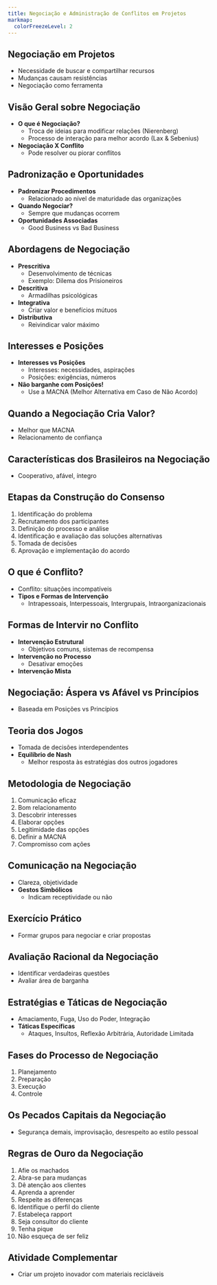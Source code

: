 ```yaml
---
title: Negociação e Administração de Conflitos em Projetos
markmap:
  colorFreezeLevel: 2
---
```


## Negociação em Projetos
- Necessidade de buscar e compartilhar recursos
- Mudanças causam resistências
- Negociação como ferramenta

## Visão Geral sobre Negociação
- **O que é Negociação?**
  - Troca de ideias para modificar relações (Nierenberg)
  - Processo de interação para melhor acordo (Lax & Sebenius)
- **Negociação X Conflito**
  - Pode resolver ou piorar conflitos

## Padronização e Oportunidades
- **Padronizar Procedimentos**
  - Relacionado ao nível de maturidade das organizações
- **Quando Negociar?**
  - Sempre que mudanças ocorrem
- **Oportunidades Associadas**
  - Good Business vs Bad Business

## Abordagens de Negociação
- **Prescritiva**
  - Desenvolvimento de técnicas
  - Exemplo: Dilema dos Prisioneiros
- **Descritiva**
  - Armadilhas psicológicas
- **Integrativa**
  - Criar valor e benefícios mútuos
- **Distributiva**
  - Reivindicar valor máximo

## Interesses e Posições
- **Interesses vs Posições**
  - Interesses: necessidades, aspirações
  - Posições: exigências, números
- **Não barganhe com Posições!**
  - Use a MACNA (Melhor Alternativa em Caso de Não Acordo)

## Quando a Negociação Cria Valor?
- Melhor que MACNA
- Relacionamento de confiança

## Características dos Brasileiros na Negociação
- Cooperativo, afável, íntegro

## Etapas da Construção do Consenso
1. Identificação do problema
2. Recrutamento dos participantes
3. Definição do processo e análise
4. Identificação e avaliação das soluções alternativas
5. Tomada de decisões
6. Aprovação e implementação do acordo

## O que é Conflito?
- Conflito: situações incompatíveis
- **Tipos e Formas de Intervenção**
  - Intrapessoais, Interpessoais, Intergrupais, Intraorganizacionais

## Formas de Intervir no Conflito
- **Intervenção Estrutural**
  - Objetivos comuns, sistemas de recompensa
- **Intervenção no Processo**
  - Desativar emoções
- **Intervenção Mista**

## Negociação: Áspera vs Afável vs Princípios
- Baseada em Posições vs Princípios

## Teoria dos Jogos
- Tomada de decisões interdependentes
- **Equilíbrio de Nash**
  - Melhor resposta às estratégias dos outros jogadores

## Metodologia de Negociação
1. Comunicação eficaz
2. Bom relacionamento
3. Descobrir interesses
4. Elaborar opções
5. Legitimidade das opções
6. Definir a MACNA
7. Compromisso com ações

## Comunicação na Negociação
- Clareza, objetividade
- **Gestos Simbólicos**
  - Indicam receptividade ou não

## Exercício Prático
- Formar grupos para negociar e criar propostas

## Avaliação Racional da Negociação
- Identificar verdadeiras questões
- Avaliar área de barganha

## Estratégias e Táticas de Negociação
- Amaciamento, Fuga, Uso do Poder, Integração
- **Táticas Específicas**
  - Ataques, Insultos, Reflexão Arbitrária, Autoridade Limitada

## Fases do Processo de Negociação
1. Planejamento
2. Preparação
3. Execução
4. Controle

## Os Pecados Capitais da Negociação
- Segurança demais, improvisação, desrespeito ao estilo pessoal

## Regras de Ouro da Negociação
1. Afie os machados
2. Abra-se para mudanças
3. Dê atenção aos clientes
4. Aprenda a aprender
5. Respeite as diferenças
6. Identifique o perfil do cliente
7. Estabeleça rapport
8. Seja consultor do cliente
9. Tenha pique
10. Não esqueça de ser feliz

## Atividade Complementar
- Criar um projeto inovador com materiais recicláveis
